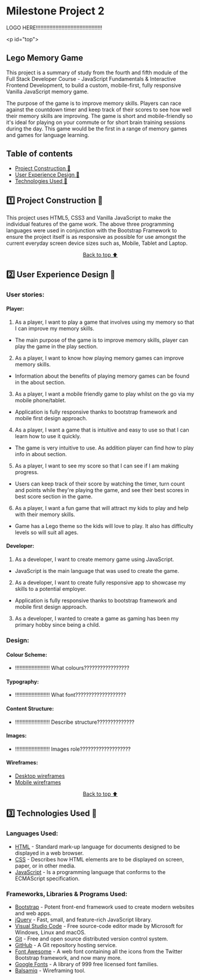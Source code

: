 # Milestone Project 2

LOGO HERE!!!!!!!!!!!!!!!!!!!!!!!!!!!!!!!!!!!!!!!!!!!!

<p id="top"></p>

## Lego Memory Game

This project is a summary of study from the fourth and fifth module of the Full Stack Developer Course - JavaScript Fundamentals & Interactive Frontend Development, to build a custom, mobile-first, fully responsive Vanilla JavaScript memory game.

The purpose of the game is to improve memory skills. Players can race against the countdown timer and keep track of their scores to see how well their memory skills are improving. The game is short and mobile-friendly so it's ideal for playing on your commute or for short brain training sessions during the day. This game would be the first in a range of memory games and games for language learning.

## Table of contents

- <a href="#project">Project Construction 👷</a>
- <a href="#ux">User Experience Design 🧠</a>
- <a href="#tech">Technologies Used 🔨</a>

<p id="project"></p>

## 1️⃣ Project Construction 👷

This project uses HTML5, CSS3 and Vanilla JavaScript to make the individual features of the game work. The above three programming languages were used in conjunction with the Bootstrap Framework to ensure the project itself is as responsive as possible for use amongst the current everyday screen device sizes such as, Mobile, Tablet and Laptop.

<div align="center"><p style="text-align: center"><a href="#top">Back to top ⬆️</a></p></div>

<p id="ux"></p>

## 2️⃣ User Experience Design 🧠

### User stories:
#### Player:
1. As a player, I want to play a game that involves using my memory so that I can improve my memory skills.
- The main purpose of the game is to improve memory skills, player can play the game in the play section.
2. As a player, I want to know how playing memory games can improve memory skills.
- Information about the benefits of playing memory games can be found in the about section.
3. As a player, I want a mobile friendly game to play whilst on the go via my mobile phone/tablet.
- Application is fully responsive thanks to bootstrap framework and mobile first design approach.
4. As a player, I want a game that is intuitive and easy to use so that I can learn how to use it quickly.
- The game is very intuitive to use. As addition player can find how to play info in about section.
5. As a player, I want to see my score so that I can see if I am making progress.
- Users can keep track of their score by watching the timer, turn count and points while they're playing the game, and see their best scores in best score section in the game.
6. As a player, I want a fun game that will attract my kids to play and help with their memory skills.
- Game has a Lego theme so the kids will love to play. It also has difficulty levels so will suit all ages.

#### Developer:
1. As a developer, I want to create memory game using JavaScript.
- JavaScript is the main language that was used to create the game.
2. As a developer, I want to create fully responsive app to showcase my skills to a potential employer.
- Application is fully responsive thanks to bootstrap framework and mobile first design approach.
3. As a developer, I wanted to create a game as gaming has been my primary hobby since being a child.

### Design:
#### Colour Scheme:
- !!!!!!!!!!!!!!!!!!!!!!! What colours?????????????????
#### Typography:
- !!!!!!!!!!!!!!!!!!!!!!! What font???????????????????
#### Content Structure:
- !!!!!!!!!!!!!!!!!!!!!!! Describe structure??????????????
#### Images:
- !!!!!!!!!!!!!!!!!!!!!!! Images role???????????????????
#### Wireframes:
- <a href="assets/readmeimages/desktop-wireframes.pdf" target="_blank">Desktop wireframes</a>
- <a href="assets/readmeimages/mobile-wireframes.pdf" target="_blank">Mobile wireframes</a>

<div align="center"><p style="text-align: center"><a href="#top">Back to top ⬆️</a></p></div>

<p id="tech"></p>

## 3️⃣ Technologies Used 🔨

### Languages Used:

- <a href="https://en.wikipedia.org/wiki/HTML" rel="noopener" target="_blank">HTML</a> - Standard mark-up language for documents designed to be displayed in a web browser.
- <a href="https://en.wikipedia.org/wiki/CSS" rel="noopener" target="_blank">CSS</a> - Describes how HTML elements are to be displayed on screen, paper, or in other media.
- <a href="https://en.wikipedia.org/wiki/JavaScript" rel="noopener" target="_blank">JavaScript</a> - Is a programming language that conforms to the ECMAScript specification.

### Frameworks, Libraries & Programs Used:

- <a href="https://getbootstrap.com/" rel="noopener" target="_blank">Bootstrap</a> - Potent front-end framework used to create modern websites and web apps.
- <a href="https://jquery.com/" rel="noopener" target="_blank">jQuery</a> - Fast, small, and feature-rich JavaScript library.
- <a href="https://code.visualstudio.com/" rel="noopener" target="_blank">Visual Studio Code</a> - Free source-code editor made by Microsoft for Windows, Linux and macOS.
- <a href="https://git-scm.com/" rel="noopener" target="_blank">Git</a> - Free and open source distributed version control system.
- <a href="https://github.com/" rel="noopener" target="_blank">GitHub</a> - A Git repository hosting service.
- <a href="https://fontawesome.com/" rel="noopener" target="_blank">Font Awesome</a> - A web font containing all the icons from the Twitter Bootstrap framework, and now many more.
- <a href="https://fonts.google.com/" rel="noopener" target="_blank">Google Fonts</a> - A library of 999 free licensed font families.
- <a href="balsamiq.com" rel="noopener" target="_blank">Balsamiq</a> - Wireframing tool.
